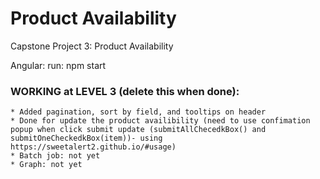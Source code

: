 # Product Availability

Capstone Project 3: Product Availability 

Angular: run: npm start


### WORKING at LEVEL 3 (delete this when done): 
	* Added pagination, sort by field, and tooltips on header
	* Done for update the product availibility (need to use confimation popup when click submit update (submitAllChecedkBox() and submitOneCheckedkBox(item))- using https://sweetalert2.github.io/#usage)
	* Batch job: not yet
	* Graph: not yet